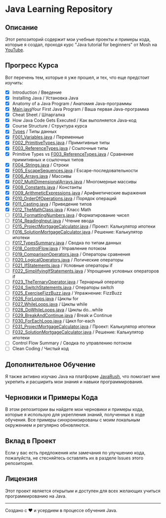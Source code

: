 # Java Learning Repository

## Описание
Этот репозиторий содержит мои учебные проекты и примеры кода, которые я создал, проходя курс "Java tutorial for beginners" от Mosh на [YouTube](https://www.youtube.com/watch?v=eIrMbAQSU34).

## Прогресс Курса
Вот перечень тем, которые я уже прошел, и тех, что еще предстоит изучить:


- [x] Introduction / Введение
- [x] Installing Java / Установка Java
- [x] Anatomy of a Java Program / Анатомия Java-программы
- [x] [Main.java](src/Main.java)Your First Java Program / Ваша первая Java-программа
- [x] Cheat Sheet / Шпаргалка
- [x] How Java Code Gets Executed / Как выполняется Java-код
- [x] Course Structure / Структура курса
- [x] [Types](src/F001_Variables.java) / Типы данных
- [x] [F001_Variables.java](src/F001_Variables.java) / Переменные
- [x] [F002_PrimitiveTypes.java](src/F002_PrimitiveTypes.java) / Примитивные типы
- [x] [F003_ReferenceTypes.java](src/F003_ReferenceTypes.java) / Ссылочные типы
- [x] Primitive Types vs [F003_ReferenceTypes.java](src/F003_ReferenceTypes.java) / Сравнение примитивных и ссылочных типов
- [x] [F004_Strings.java](src/F004_Strings.java) / Строки
- [x] [F005_EscapeSequences.java](src/F005_EscapeSequences.java) / Escape-последовательности
- [x] [F006_Arrays.java](src/F006_Arrays.java) / Массивы
- [x] [F007_MultiDimensionalArrays.java](src/F007_MultiDimensionalArrays.java) / Многомерные массивы
- [x] [F008_Constants.java](src/F008_Constants.java) / Константы
- [x] [F009_ArithmeticExpressions.java](src/F009_ArithmeticExpressions.java) / Арифметические выражения
- [x] [F010_OrderOfOperations.java](src/F010_OrderOfOperations.java) / Порядок операций
- [x] [F011_Casting.java](src/F011_Casting.java) / Приведение типов
- [x] [F012_TheMathClass.java](src/F012_TheMathClass.java) / Класс Math
- [ ] [F013_FormattingNumbers.java](src/F013_FormattingNumbers.java) / Форматирование чисел
- [ ] [F014_ReadingInput.java](src/F014_ReadingInput.java) / Чтение ввода
- [ ] [F015_ProjectMortgageCalculator.java](src/F015_ProjectMortgageCalculator.java) / Проект: Калькулятор ипотеки
- [ ] [F016_SolutionMortgageCalculator.java](src/F016_SolutionMortgageCalculator.java) / Решение: Калькулятор ипотеки
- [ ] [F017_TypesSummary.java](src/F017_TypesSummary.java) / Сводка по типам данных
- [ ] [F018_ControlFlow.java](src/F018_ControlFlow.java) / Управление потоком
- [ ] [F019_ComparisonOperators.java](src/F019_ComparisonOperators.java) / Операторы сравнения
- [ ] [F020_LogicalOperators.java](src/F020_LogicalOperators.java) / Логические операторы
- [ ] [F021_IfStatements.java](src/F021_IfStatements.java) / Условные операторы if
- [ ] [F022_SimplifyingIfStatements.java](src/F022_SimplifyingIfStatements.java) / Упрощение условных операторов if
- [ ] [F023_TheTernaryOperator.java](src/F023_TheTernaryOperator.java) / Тернарный оператор
- [ ] [F024_SwitchStatements.java](src/F024_SwitchStatements.java) / Операторы switch
- [ ] [F025_ExerciseFizzBuzz.java](src/F025_ExerciseFizzBuzz.java) / Упражнение: FizzBuzz
- [ ] [F026_ForLoops.java](src/F026_ForLoops.java) / Циклы for
- [ ] [F027_WhileLoops.java](src/F027_WhileLoops.java) / Циклы while
- [ ] [F028_DoWhileLoops.java](src/F028_DoWhileLoops.java) / Циклы do...while
- [ ] [F029_BreakAndContinue.java](src/F029_BreakAndContinue.java) / Break и Continue
- [ ] [F030_ForEachLoop.java](src/F030_ForEachLoop.java) / Цикл for-each
- [ ] [F031_ProjectMortgageCalculator.java](src/F031_ProjectMortgageCalculator.java) / Проект: Калькулятор ипотеки
- [ ] [F032_SolutionMortgageCalculator.java](src/F032_SolutionMortgageCalculator.java) / Решение: Калькулятор ипотеки
- [ ] Control Flow Summary / Сводка по управлению потоком
- [ ] Clean Coding / Чистый код

## Дополнительное Обучение
Я также активно изучаю Java на платформе [JavaRush](https://javarush.com), что помогает мне укрепить и расширить мои знания и навыки программирования.

## Черновики и Примеры Кода
В этом репозитории вы найдете мои черновики и примеры кода, которые я использую для укрепления знаний, полученных в ходе обучения. Все примеры синхронизированы с моим локальным окружением и регулярно обновляются.

## Вклад в Проект
Если у вас есть предложения или замечания по улучшению кода, пожалуйста, не стесняйтесь оставлять их в разделе Issues этого репозитория.

## Лицензия
Этот проект является открытым и доступен для всех желающих учиться программированию на Java.

---

Создано с ❤️ и усердием в процессе обучения Java.
